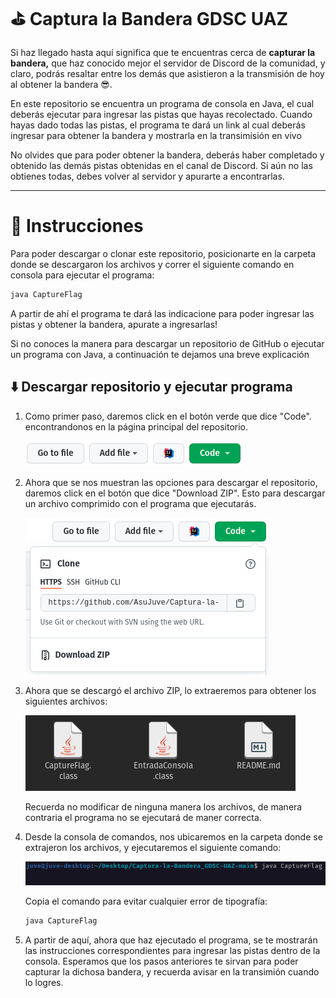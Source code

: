 # ⛳ Captura la Bandera GDSC UAZ

Si haz llegado hasta aquí significa que te encuentras cerca de **capturar la bandera,** que haz conocido mejor el servidor de Discord de la comunidad, y claro, podrás resaltar entre los demás que asistieron a la transmisión de hoy al obtener la bandera 😎. 

En este repositorio se encuentra un programa de consola en Java, el cual deberás ejecutar para ingresar las pistas que hayas recolectado. Cuando hayas dado todas las pistas, el programa te dará un link al cual deberás ingresar para obtener la bandera y mostrarla en la transimisión en vivo

No olvides que para poder obtener la bandera, deberás haber completado y obtenido las demás pistas obtenidas en el canal de Discord. Si aún no las obtienes todas, debes volver al servidor y apurarte a encontrarlas.

---

# 📑 Instrucciones

Para poder descargar o clonar este repositorio, posicionarte en la carpeta donde se descargaron los archivos y correr el siguiente comando en consola para ejecutar el programa:

```bash
java CaptureFlag
```

A partir de ahí el programa te dará las indicacione para poder ingresar las pistas y obtener la bandera, apurate a ingresarlas!

Si no conoces la manera para descargar un repositorio de GitHub o ejecutar un programa con Java, a continuación te dejamos una breve explicación

## ⬇️ Descargar repositorio y ejecutar programa

1. Como primer paso, daremos click en el botón verde que dice "Code". encontrandonos en la página principal del repositorio.

    ![Screenshot from 2021-09-12 15-56-16.png](README_images/Screenshot_from_2021-09-12_15-56-16.png)

2. Ahora que se nos muestran las opciones para descargar el repositorio, daremos click en el botón que dice "Download ZIP". Esto para descargar un archivo comprimido con el programa que ejecutarás.

    ![Screenshot from 2021-09-12 15-56-33.png](README_images/Screenshot_from_2021-09-12_15-56-33.png)

3. Ahora que se descargó el archivo ZIP, lo extraeremos para obtener los siguientes archivos: 

    ![Screenshot from 2021-09-12 16-00-33.png](README_images/Screenshot_from_2021-09-12_16-00-33.png)

    Recuerda no modificar de ninguna manera los archivos, de manera contraria el programa no se ejecutará de maner correcta.

4. Desde la consola de comandos, nos ubicaremos en la carpeta donde se extrajeron los archivos, y ejecutaremos el siguiente comando:

    ![Screenshot from 2021-09-12 16-01-31.png](README_images/Screenshot_from_2021-09-12_16-01-31.png)

    Copia el comando para evitar cualquier error de tipografía:

    ```bash
    java CaptureFlag
    ```

5. A partir de aquí, ahora que haz ejecutado el programa, se te mostrarán las instrucciones correspondientes para ingresar las pistas dentro de la consola. Esperamos que los pasos anteriores te sirvan para poder capturar la dichosa bandera, y recuerda avisar en la transimión cuando lo logres.
